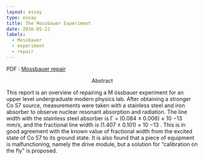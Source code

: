 ```yaml
---
layout: essay
type: essay
title: The Mossbauer Experiment
date: 2016-05-22
labels:
  - Mossbauer
  - experiment
  - repair
---
```


PDF : [Mossbauer repair](mossFinal.pdf "mossFinal PDF")

<p align="center">
Abstract

<p align="justify">

This report is an overview of repairing a M ̈ossbauer experiment for an upper level undergraduate
modern physics lab. After obtaining a stronger Co 57 source, measurements were taken with a
stainless steel and iron absorber to observe nuclear resonant absorption and radiation. The line
width with the stainless steel absorber is Γ = (0.084 ± 0.006) × 10 −13 mm/s, and the fractional
line width is (1.407 ± 0.101) × 10 −13 . This is in good agreement with the known value of fractional
width from the excited state of Co 57 to its ground state. It is also found that a piece of equipment
is malfunctioning, namely the drive module, but a solution for “calibration on the fly” is proposed.


